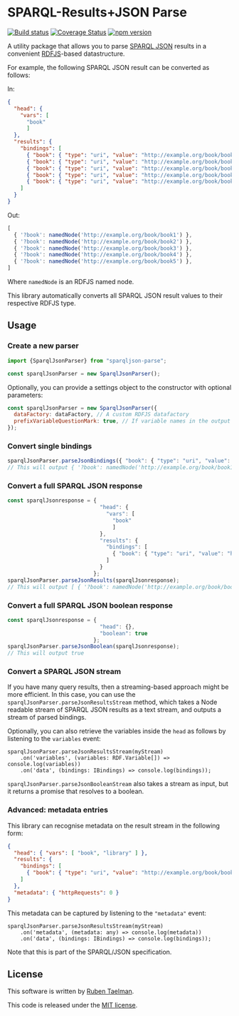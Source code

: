 # SPARQL-Results+JSON Parse

[![Build status](https://github.com/rubensworks/sparqljson-parse.js/workflows/CI/badge.svg)](https://github.com/rubensworks/sparqljson-parse.js/actions?query=workflow%3ACI)
[![Coverage Status](https://coveralls.io/repos/github/rubensworks/sparqljson-parse.js/badge.svg?branch=master)](https://coveralls.io/github/rubensworks/sparqljson-parse.js?branch=master)
[![npm version](https://badge.fury.io/js/sparqljson-parse.svg)](https://www.npmjs.com/package/sparqljson-parse)

A utility package that allows you to parse [SPARQL JSON](https://www.w3.org/TR/sparql11-results-json/) results
in a convenient [RDFJS](http://rdf.js.org/)-based datastructure.

For example, the following SPARQL JSON result can be converted as follows:

In:
```json
{
  "head": {
    "vars": [
      "book"
      ]
  },
  "results": {
    "bindings": [
      { "book": { "type": "uri", "value": "http://example.org/book/book1" } },
      { "book": { "type": "uri", "value": "http://example.org/book/book2" } },
      { "book": { "type": "uri", "value": "http://example.org/book/book3" } },
      { "book": { "type": "uri", "value": "http://example.org/book/book4" } },
      { "book": { "type": "uri", "value": "http://example.org/book/book5" } }
    ]
  }
}
```

Out:
```javascript
[
  { '?book': namedNode('http://example.org/book/book1') },
  { '?book': namedNode('http://example.org/book/book2') },
  { '?book': namedNode('http://example.org/book/book3') },
  { '?book': namedNode('http://example.org/book/book4') },
  { '?book': namedNode('http://example.org/book/book5') },
]
```

Where `namedNode` is an RDFJS named node.

This library automatically converts all SPARQL JSON result values to their respective RDFJS type.

## Usage

### Create a new parser

```javascript
import {SparqlJsonParser} from "sparqljson-parse";

const sparqlJsonParser = new SparqlJsonParser();
```

Optionally, you can provide a settings object to the constructor with optional parameters:
```javascript
const sparqlJsonParser = new SparqlJsonParser({
  dataFactory: dataFactory, // A custom RDFJS datafactory
  prefixVariableQuestionMark: true, // If variable names in the output should be prefixed with '?', default is false.
});
```

### Convert single bindings

```javascript
sparqlJsonParser.parseJsonBindings({ "book": { "type": "uri", "value": "http://example.org/book/book1" } })
// This will output { '?book': namedNode('http://example.org/book/book1') }
```

### Convert a full SPARQL JSON response

```javascript
const sparqlJsonresponse = {
                             "head": {
                               "vars": [
                                 "book"
                                 ]
                             },
                             "results": {
                               "bindings": [
                                 { "book": { "type": "uri", "value": "http://example.org/book/book1" } }
                               ]
                             }
                           };
sparqlJsonParser.parseJsonResults(sparqlJsonresponse);
// This will output [ { '?book': namedNode('http://example.org/book/book1') } ]
```

### Convert a full SPARQL JSON boolean response

```javascript
const sparqlJsonresponse = {
                             "head": {},
                             "boolean": true
                           };
sparqlJsonParser.parseJsonBoolean(sparqlJsonresponse);
// This will output true
```

### Convert a SPARQL JSON stream

If you have many query results, then a streaming-based approach might be more efficient.
In this case, you can use the `sparqlJsonParser.parseJsonResultsStream` method,
which takes a Node readable stream of SPARQL JSON results as a text stream,
and outputs a stream of parsed bindings.

Optionally, you can also retrieve the variables inside the `head`
as follows by listening to the `variables` event:
```
sparqlJsonParser.parseJsonResultsStream(myStream)
    .on('variables', (variables: RDF.Variable[]) => console.log(variables))
    .on('data', (bindings: IBindings) => console.log(bindings));
```

`sparqlJsonParser.parseJsonBooleanStream` also takes a stream as input,
but it returns a promise that resolves to a boolean.

### Advanced: metadata entries

This library can recognise metadata on the result stream in the following form:

```json
{
  "head": { "vars": [ "book", "library" ] },
  "results": {
    "bindings": [
      { "book": { "type": "uri", "value": "http://example.org/book/book1" }, "library": { "type": "uri", "value": "http://example.org/book/library1" } }
    ]
  },
  "metadata": { "httpRequests": 0 }
}
```

This metadata can be captured by listening to the `"metadata"` event:
```
sparqlJsonParser.parseJsonResultsStream(myStream)
    .on('metadata', (metadata: any) => console.log(metadata))
    .on('data', (bindings: IBindings) => console.log(bindings));
```

Note that this is part of the SPARQL/JSON specification.

## License
This software is written by [Ruben Taelman](http://rubensworks.net/).

This code is released under the [MIT license](http://opensource.org/licenses/MIT).

